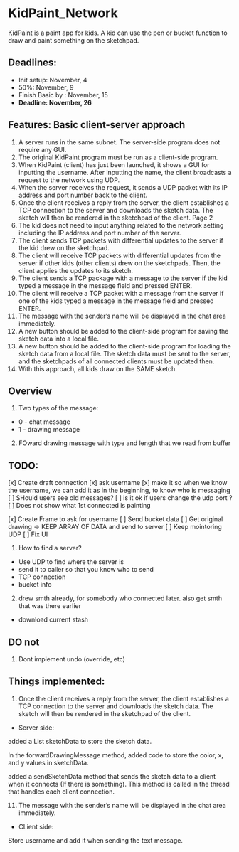 # KidPaint_Network

KidPaint is a paint app for kids. A kid can use the pen or bucket function to draw and paint something on the sketchpad.

## Deadlines:

- Init setup: November, 4
- 50%: November, 9
- Finish Basic by : November, 15
- **Deadline: November, 26**

## Features: Basic client-server approach

1. A server runs in the same subnet. The server-side program does not require any GUI.
2. The original KidPaint program must be run as a client-side program.
3. When KidPaint (client) has just been launched, it shows a GUI for inputting the username. After inputting the name, the client broadcasts a request to the network using UDP.
4. When the server receives the request, it sends a UDP packet with its IP address and port number back to the client.
5. Once the client receives a reply from the server, the client establishes a TCP connection to the server and downloads the sketch data. The sketch will then be rendered in the sketchpad of the client.
   Page 2
6. The kid does not need to input anything related to the network setting including the IP address and port number of the server.
7. The client sends TCP packets with differential updates to the server if the kid drew on the sketchpad.
8. The client will receive TCP packets with differential updates from the server if other kids (other clients) drew on the sketchpads. Then, the client applies the updates to its sketch.
9. The client sends a TCP package with a message to the server if the kid typed a message in the message field and pressed ENTER.
10. The client will receive a TCP packet with a message from the server if one of the kids typed a message in the message field and pressed ENTER.
11. The message with the sender’s name will be displayed in the chat area immediately.
12. A new button should be added to the client-side program for saving the sketch data into a local file.
13. A new button should be added to the client-side program for loading the sketch data from a local file. The sketch data must be sent to the server, and the sketchpads of all connected clients must be updated then.
14. With this approach, all kids draw on the SAME sketch.

## Overview

1. Two types of the message:

- 0 - chat message
- 1 - drawing message

2. FOward drawing message with type and length that we read from buffer

## TODO:

[x] Create draft connection
[x] ask username
[x] make it so when we know the username, we can add it as in the beginning, to know who is messaging
[ ] SHould users see old messages?
[ ] is it ok if users change the udp port ?
[ ] Does not show what 1st connected is painting

<!-- [ ] check username in Server -->

[x] Create Frame to ask for username
[ ] Send bucket data
[ ] Get original drawing -> KEEP ARRAY OF DATA and send to server
[ ] Keep mointoring UDP
[ ] Fix UI

1. How to find a server?

- Use UDP to find where the server is
- send it to caller so that you know who to send
- TCP connection
- bucket info

2. drew smth already, for somebody who connected later. also get smth that was there earlier

- download current stash

## DO not

1. Dont implement undo (override, etc)

## Things implemented:

1. Once the client receives a reply from the server, the client establishes a TCP connection to the server and downloads the sketch data. The sketch will then be rendered in the sketchpad of the client.

- Server side:

added a List<Integer> sketchData to store the sketch data.

In the forwardDrawingMessage method, added code to store the color, x, and y values in sketchData.

added a sendSketchData method that sends the sketch data to a client when it connects (If there is something). This method is called in the thread that handles each client connection.

11. The message with the sender’s name will be displayed in the chat area immediately.

- CLient side:

Store username and add it when sending the text message.
